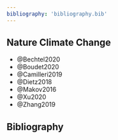 ```yaml
---
bibliography: 'bibliography.bib'
---
```


## Nature Climate Change

* @Bechtel2020
* @Boudet2020
* @Camilleri2019
* @Dietz2018
* @Makov2016
* @Xu2020
* @Zhang2019

## Bibliography
